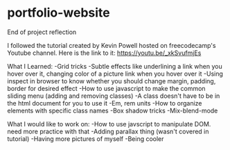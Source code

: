 # portfolio-website

End of project reflection

I followed the tutorial created by Kevin Powell hosted on freecodecamp's Youtube channel. Here is the link to it: https://youtu.be/_xkSvufmjEs

What I Learned:
-Grid tricks
-Subtle effects like underlining a link when you hover over it, changing color of a picture link when you hover over it
-Using inspect in browser to know whether you should change margin, padding, border for desired effect
-How to use javascript to make the common sliding menu (adding and removing classes)
  -A class doesn't have to be in the html document for you to use it
-Em, rem units
-How to organize elements with specific class names
-Box shadow tricks
-Mix-blend-mode

What I would like to work on:
-How to use javscript to manipulate DOM. need more practice with that
-Adding parallax thing (wasn't covered in tutorial)
-Having more pictures of myself
-Being cooler
